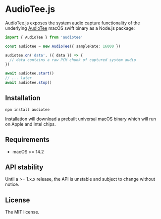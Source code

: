 # AudioTee.js

AudioTee.js exposes the system audio capture functionality of the underlying [AudioTee](https://github.com/makeusabrew/audiotee) macOS swift binary as a Node.js package:

```ts
import { AudioTee } from 'audiotee'

const audiotee = new AudioTee({ sampleRate: 16000 })

audiotee.on('data', ({ data }) => {
  // data contains a raw PCM chunk of captured system audio
})

await audiotee.start()
// ... later
await audiotee.stop()
```

## Installation

`npm install audiotee`

Installation will download a prebuilt universal macOS binary which will run on Apple and Intel chips.

## Requirements

- macOS >= 14.2

## API stability

Until a >= 1.x.x release, the API is unstable and subject to change without notice.

## License

The MIT license.
